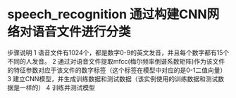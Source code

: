 # speech_recognition 通过构建CNN网络对语音文件进行分类
步骤说明
1 语音文件有1024个，都是数字0-9的英文发音，并且每个数字都有15个不同的人发音。
2 通过对语音文件提取mfcc(梅尔频率倒谱系数矩阵)作为该文件的特征参数对应于该文件的数字标签（这个标签在模型中对应的是0-1二值向量）
3 建立CNN模型，并生成训练数据和测试数据（该实例使用的训练数据和测试数据是一样的）
4 训练并测试模型
